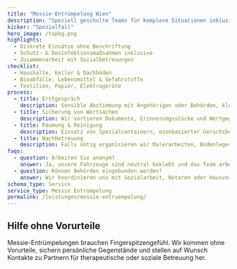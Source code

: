 ```yaml
---
title: "Messie-Entrümpelung Wien"
description: "Speziell geschulte Teams für komplexe Situationen inklusive Desinfektion und Sozialarbeit-geeigneter Dokumentation."
kicker: "Spezialfall"
hero_image: /topbg.png
highlights:
  - Diskrete Einsätze ohne Beschriftung
  - Schutz- & Desinfektionsmaßnahmen inklusive
  - Zusammenarbeit mit Sozialbetreuungen
checklist:
  - Haushalte, Keller & Dachböden
  - Bioabfälle, Lebensmittel & Gefahrstoffe
  - Textilien, Papier, Elektrogeräte
process:
  - title: Erstgespräch
    description: Sensible Abstimmung mit Angehörigen oder Behörden, klare Zieldefinition.
  - title: Sicherung von Wertsachen
    description: Wir sortieren Dokumente, Erinnerungsstücke und Wertgegenstände heraus.
  - title: Räumung & Reinigung
    description: Einsatz von Spezialcontainern, ozonbasierter Geruchsbeseitigung und Desinfektion.
  - title: Nachbetreuung
    description: Falls nötig organisieren wir Malerarbeiten, Bodenleger oder Sozialdienste.
faqs:
  - question: Arbeiten Sie anonym?
    answer: Ja, unsere Fahrzeuge sind neutral beklebt und das Team arbeitet äußerst diskret.
  - question: Können Behörden eingebunden werden?
    answer: Wir koordinieren uns mit Sozialarbeit, Notaren oder Hausverwaltungen und liefern Protokolle.
schema_type: Service
service_type: Messie Entrümpelung
permalink: /leistungen/messie-entruempelung/
---
```

## Hilfe ohne Vorurteile

Messie-Entrümpelungen brauchen Fingerspitzengefühl. Wir kommen ohne Vorurteile, sichern persönliche Gegenstände und stellen auf Wunsch Kontakte zu Partnern für therapeutische oder soziale Betreuung her.
